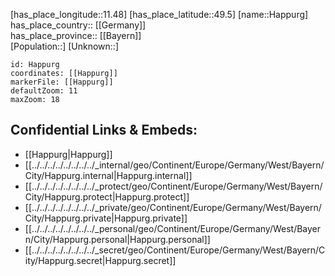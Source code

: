 ﻿---
location: [49.5,11.48] 
mapzoom: [7,12] 
mapmarker: city 
type: City
tags:
- geo/City


SpocWebEntityId: 30765
isDeleted: false
confidential: public

---
[has_place_longitude::11.48] 
[has_place_latitude::49.5] 
[name::Happurg] 
has_place_country:: [[Germany]]  
has_place_province:: [[Bayern]]  
[Population::] 
[Unknown::] 


```leaflet
id: Happurg
coordinates: [[Happurg]] 
markerFile: [[Happurg]] 
defaultZoom: 11 
maxZoom: 18
```


## Confidential Links & Embeds: 
- [[Happurg|Happurg]]  
- [[../../../../../../../../_internal/geo/Continent/Europe/Germany/West/Bayern/City/Happurg.internal|Happurg.internal]] 
- [[../../../../../../../../_protect/geo/Continent/Europe/Germany/West/Bayern/City/Happurg.protect|Happurg.protect]] 
- [[../../../../../../../../_private/geo/Continent/Europe/Germany/West/Bayern/City/Happurg.private|Happurg.private]] 
- [[../../../../../../../../_personal/geo/Continent/Europe/Germany/West/Bayern/City/Happurg.personal|Happurg.personal]] 
- [[../../../../../../../../_secret/geo/Continent/Europe/Germany/West/Bayern/City/Happurg.secret|Happurg.secret]] 
